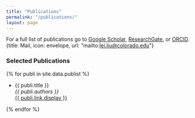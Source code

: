 ```yaml
---
title: "Publications"
permalink: "/publications/"
layout: page
---
```


For a full list of publications go to [Google Scholar](https://scholar.google.com/citations?user=JqwKipIAAAAJ&hl=en), 
[ResearchGate](https://www.researchgate.net/profile/Liu-Lei-16), or [ORCID](https://orcid.org/0000-0002-1040-6026). {title: Mail, icon: envelope, url: "mailto:lei.liu@colorado.edu"}

### Selected Publications

{% for publi in site.data.publist %}

  * {{ publi.title }} <br />
  <em>{{ publi.authors }} </em><br /><a href="{{ publi.link.url }}">{{ publi.link.display }}</a>

{% endfor %}



<!-- ###
<b style=\"color: #f45;\">&lt;3</b>
{title: Mail, icon: envelope, url: "mailto:lei.liu@colorado.edu"}

external:                  # shows a footer with social links - for available icons see fontawesome.com/icons
  - {title: Mail, icon: envelope, url: "mailto:lei.liu@colorado.edu"}
  - {title: Github, icon: github, url: "https://github.com/niklasbuschmann/contrast"}
  - {title: Researchgate, icon: researchgate, url: "https://www.researchgate.net/profile/Liu-Lei-16"}
  - {title: ORCID, icon: orcid, url: "https://orcid.org/0000-0002-1040-6026"}
  - {title: GOOGLE, icon: google, url: "https://scholar.google.com/citations?user=JqwKipIAAAAJ&hl=en"} -->
